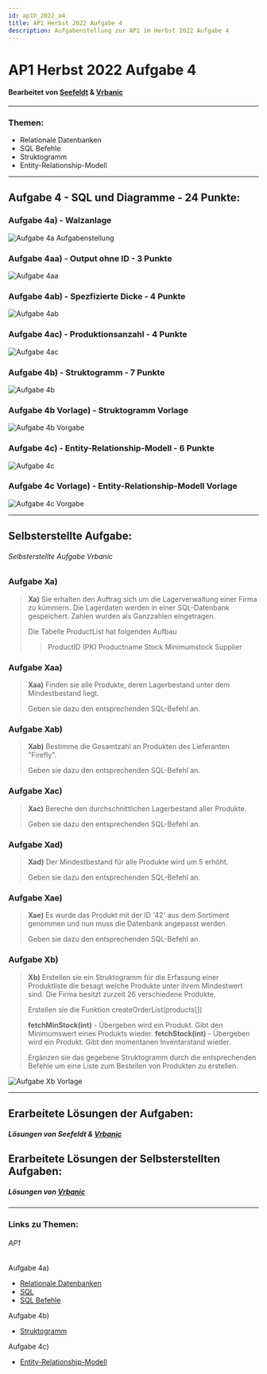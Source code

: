 ```yaml
---
id: ap1h_2022_a4
title: AP1 Herbst 2022 Aufgabe 4
description: Aufgabenstellung zur AP1 im Herbst 2022 Aufgabe 4
---
```


# AP1 Herbst 2022 Aufgabe 4
#### Bearbeitet von [Seefeldt](<../../../user/Auszubildende Holldack/seefeldt.md>) & [Vrbanic](<../../../user/Auszubildende Michel/vrbanic.md>)

----

### Themen:
* Relationale Datenbanken
* SQL Befehle
* Struktogramm
* Entity-Relationship-Modell

----

## Aufgabe 4 - SQL und Diagramme - 24 Punkte:
### Aufgabe 4a) - Walzanlage
![Aufgabe 4a Aufgabenstellung](/img/AP1/2022/ap1h_2022/AP1_2022_Herbst_Aufgabe4a_Aufgabenstellung.png)
### Aufgabe 4aa) - Output ohne ID - 3 Punkte
![Aufgabe 4aa](/img/AP1/2022/ap1h_2022/AP1_2022_Herbst_Aufgabe4aa.png)
### Aufgabe 4ab) - Spezfizierte Dicke - 4 Punkte
![Aufgabe 4ab](/img/AP1/2022/ap1h_2022/AP1_2022_Herbst_Aufgabe4ab.png)
### Aufgabe 4ac) - Produktionsanzahl - 4 Punkte
![Aufgabe 4ac](/img/AP1/2022/ap1h_2022/AP1_2022_Herbst_Aufgabe4ac.png)
### Aufgabe 4b) - Struktogramm - 7 Punkte
![Aufgabe 4b](/img/AP1/2022/ap1h_2022/AP1_2022_Herbst_Aufgabe4b.png)
### Aufgabe 4b Vorlage) - Struktogramm Vorlage
![Aufgabe 4b Vorgabe](/img/AP1/2022/ap1h_2022/AP1_2022_Herbst_Aufgabe4b_Vorgabe.png)
### Aufgabe 4c) - Entity-Relationship-Modell - 6 Punkte
![Aufgabe 4c](/img/AP1/2022/ap1h_2022/AP1_2022_Herbst_Aufgabe4c.png)
### Aufgabe 4c Vorlage) - Entity-Relationship-Modell Vorlage
![Aufgabe 4c Vorgabe](/img/AP1/2022/ap1h_2022/AP1_2022_Herbst_Aufgabe4c_Vorgabe.png)

----

## Selbsterstellte Aufgabe:
###### Selbsterstellte Aufgabe Vrbanic
### Aufgabe Xa)
>**Xa)** Sie erhalten den Auftrag sich um die Lagerverwaltung einer Firma zu kümmern. Die Lagerdaten werden in einer SQL-Datenbank gespeichert. Zahlen wurden als Ganzzahlen eingetragen.
>
>Die Tabelle ProductList hat folgenden Aufbau
>
>>ProductID (PK)
>>Productname
>>Stock
>>Minimumstock
>>Supplier

### Aufgabe Xaa)
>**Xaa)** Finden sie alle Produkte, deren Lagerbestand unter dem Mindestbestand liegt.
>
> Geben sie dazu den entsprechenden SQL-Befehl an.

### Aufgabe Xab)
>**Xab)** Bestimme die Gesamtzahl an Produkten des Lieferanten "Firefly".
>
> Geben sie dazu den entsprechenden SQL-Befehl an.

### Aufgabe Xac)
>**Xac)** Bereche den durchschnittlichen Lagerbestand aller Produkte.
>
> Geben sie dazu den entsprechenden SQL-Befehl an.

### Aufgabe Xad)
>**Xad)** Der Mindestbestand für alle Produkte wird um 5 erhöht.
>
> Geben sie dazu den entsprechenden SQL-Befehl an.

### Aufgabe Xae)
>**Xae)** Es wurde das Produkt mit der ID '42' aus dem Sortiment genommen und nun muss die Datenbank angepasst werden.
>
> Geben sie dazu den entsprechenden SQL-Befehl an.

### Aufgabe Xb)
>**Xb)** Erstellen sie ein Struktogramm für die Erfassung einer Produktliste die besagt welche Produkte unter ihrem Mindestwert sind. Die Firma besitzt zurzeit 26 verschiedene Produkte.
>
> Erstellen sie die Funktion createOrderList(products[])
>
> **fetchMinStock(int)** - Übergeben wird ein Produkt. Gibt den Minimumswert eines Produkts wieder.
> **fetchStock(int)** - Übergeben wird ein Produkt. Gibt den momentanen Inventarstand wieder.
>
> Ergänzen sie das gegebene Struktogramm durch die entsprechenden Befehle um eine Liste zum Bestellen von Produkten zu erstellen.

![Aufgabe Xb Vorlage](/img/AP1/2022/ap1h_2022/AP1_2022_Herbst_Vrbanic_TaskXb.png)

----

## Erarbeitete Lösungen der Aufgaben:
##### Lösungen von Seefeldt & [Vrbanic](../ap1h_2022/solution/ap1h_2022_a4_solution_vrbanic.md#lösung-zur-aufgabe-4)

## Erarbeitete Lösungen der Selbsterstellten Aufgaben:
##### Lösungen von [Vrbanic](../ap1h_2022/solution/ap1h_2022_a4_solution_vrbanic.md#lösung-zur-selbsterstellten-aufgabe)

----

### Links zu Themen:

###### AP1

Aufgabe 4a)
* [Relationale Datenbanken](https://de.wikipedia.org/wiki/Relationale_Datenbank)
* [SQL](https://de.wikipedia.org/wiki/SQL)
* [SQL Befehle](/img/AP1/2022/ap1h_2022/AP1_2022_Herbst_Aufgabe4a_Cheatsheet.png)

Aufgabe 4b)
* [Struktogramm](https://de.wikipedia.org/wiki/Nassi-Shneiderman-Diagramm)

Aufgabe 4c)
* [Entity-Relationship-Modell](https://en.wikipedia.org/wiki/Entity%E2%80%93relationship_model)

